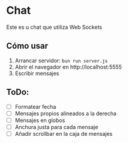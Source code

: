 # Chat

Este es u chat que utiliza Web Sockets

## Cómo usar

1. Arrancar servidor: `bun run server.js`
2. Abrir el navegador en http://localhost:5555
3. Escribir mensajes

## ToDo:

- [ ] Formatear fecha
- [ ] Mensajes propios alineados a la derecha
- [ ] Mensajes en globos
- [ ] Anchura justa para cada mensaje
- [ ] Añadir scrollbar en la caja de mensajes
